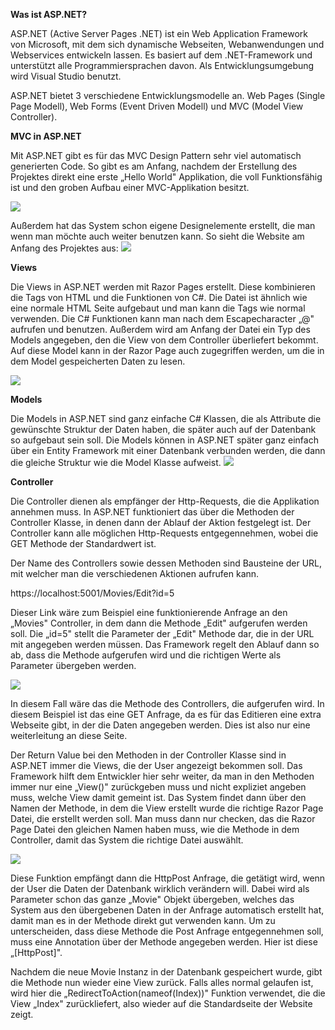 **Was ist ASP.NET?**

ASP.NET (Active Server Pages .NET) ist ein Web Application Framework von Microsoft, mit dem sich dynamische Webseiten, Webanwendungen und Webservices entwickeln lassen. Es basiert auf dem .NET-Framework und unterstützt alle Programmiersprachen davon. Als Entwicklungsumgebung wird Visual Studio benutzt.

ASP.NET bietet 3 verschiedene Entwicklungsmodelle an. Web Pages (Single Page Modell), Web Forms (Event Driven Modell) und MVC (Model View Controller).

**MVC in ASP.NET**

Mit ASP.NET gibt es für das MVC Design Pattern sehr viel automatisch generierten Code. So gibt es am Anfang, nachdem der Erstellung des Projektes direkt eine erste „Hello World" Applikation, die voll Funktionsfähig ist und den groben Aufbau einer MVC-Applikation besitzt.

![](RackMultipart20221111-1-aqbpcm_html_5cc66c7f3d1d2d5c.png)

Außerdem hat das System schon eigene Designelemente erstellt, die man wenn man möchte auch weiter benutzen kann. So sieht die Website am Anfang des Projektes aus: ![](RackMultipart20221111-1-aqbpcm_html_70408f8e178654ab.png)

**Views**

Die Views in ASP.NET werden mit Razor Pages erstellt. Diese kombinieren die Tags von HTML und die Funktionen von C#. Die Datei ist ähnlich wie eine normale HTML Seite aufgebaut und man kann die Tags wie normal verwenden. Die C# Funktionen kann man nach dem Escapecharacter „@" aufrufen und benutzen. Außerdem wird am Anfang der Datei ein Typ des Models angegeben, den die View von dem Controller überliefert bekommt. Auf diese Model kann in der Razor Page auch zugegriffen werden, um die in dem Model gespeicherten Daten zu lesen.

![](RackMultipart20221111-1-aqbpcm_html_2823650364d48931.png)

**Models**

Die Models in ASP.NET sind ganz einfache C# Klassen, die als Attribute die gewünschte Struktur der Daten haben, die später auch auf der Datenbank so aufgebaut sein soll. Die Models können in ASP.NET später ganz einfach über ein Entity Framework mit einer Datenbank verbunden werden, die dann die gleiche Struktur wie die Model Klasse aufweist. ![](RackMultipart20221111-1-aqbpcm_html_6fb5e8f8705c0a63.png)

**Controller**

Die Controller dienen als empfänger der Http-Requests, die die Applikation annehmen muss. In ASP.NET funktioniert das über die Methoden der Controller Klasse, in denen dann der Ablauf der Aktion festgelegt ist. Der Controller kann alle möglichen Http-Requests entgegennehmen, wobei die GET Methode der Standardwert ist.

Der Name des Controllers sowie dessen Methoden sind Bausteine der URL, mit welcher man die verschiedenen Aktionen aufrufen kann.

https://localhost:5001/Movies/Edit?id=5

Dieser Link wäre zum Beispiel eine funktionierende Anfrage an den „Movies" Controller, in dem dann die Methode „Edit" aufgerufen werden soll. Die „id=5" stellt die Parameter der „Edit" Methode dar, die in der URL mit angegeben werden müssen. Das Framework regelt den Ablauf dann so ab, dass die Methode aufgerufen wird und die richtigen Werte als Parameter übergeben werden.

![](RackMultipart20221111-1-aqbpcm_html_652d795b071fa6e3.png)

In diesem Fall wäre das die Methode des Controllers, die aufgerufen wird. In diesem Beispiel ist das eine GET Anfrage, da es für das Editieren eine extra Webseite gibt, in der die Daten angegeben werden. Dies ist also nur eine weiterleitung an diese Seite.

Der Return Value bei den Methoden in der Controller Klasse sind in ASP.NET immer die Views, die der User angezeigt bekommen soll. Das Framework hilft dem Entwickler hier sehr weiter, da man in den Methoden immer nur eine „View()" zurückgeben muss und nicht expliziet angeben muss, welche View damit gemeint ist. Das System findet dann über den Namen der Methode, in dem die View erstellt wurde die richtige Razor Page Datei, die erstellt werden soll. Man muss dann nur checken, das die Razor Page Datei den gleichen Namen haben muss, wie die Methode in dem Controller, damit das System die richtige Datei auswählt.

![](RackMultipart20221111-1-aqbpcm_html_7fd6e7af87b0743b.png)

Diese Funktion empfängt dann die HttpPost Anfrage, die getätigt wird, wenn der User die Daten der Datenbank wirklich verändern will. Dabei wird als Parameter schon das ganze „Movie" Objekt übergeben, welches das System aus den übergebenen Daten in der Anfrage automatisch erstellt hat, damit man es in der Methode direkt gut verwenden kann. Um zu unterscheiden, dass diese Methode die Post Anfrage entgegennehmen soll, muss eine Annotation über der Methode angegeben werden. Hier ist diese „[HttpPost]".

Nachdem die neue Movie Instanz in der Datenbank gespeichert wurde, gibt die Methode nun wieder eine View zurück. Falls alles normal gelaufen ist, wird hier die „RedirectToAction(nameof(Index))" Funktion verwendet, die die View „Index" zurückliefert, also wieder auf die Standardseite der Website zeigt.

